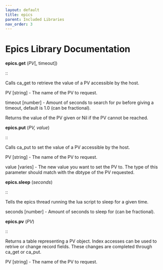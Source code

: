 ```yaml
---
layout: default
title: epics
parent: Included Libraries
nav_order: 3
---
```


# Epics Library Documentation

**epics.get** (*PV*[, timeout])

::

   Calls ca_get to retrieve the value of a PV accessible by the host.


   PV          [string] - The name of the PV to request.

   timeout     [number] - Amount of seconds to search for pv before giving a timeout, 
                          default is 1.0 (can be fractional).


   Returns the value of the PV given or Nil if the PV cannot be reached.

**epics.put** (*PV, value*)

::

   Calls ca_put to set the value of a PV accessible by the host.


   PV          [string] - The name of the PV to request.

   value       [varies] - The new value you want to set the PV to. The type of this
                          parameter should match with the dbtype of the PV requested.

**epics.sleep** (*seconds*)

::

   Tells the epics thread running the lua script to sleep for a given time.


   seconds     [number] - Amount of seconds to sleep for (can be fractional).

**epics.pv** (*PV*)

::

   Returns a table representing a PV object. Index accesses can be used to retrive or
   change record fields. These changes are completed through ca_get or ca_put.

   PV          [string] - The name of the PV to request.
